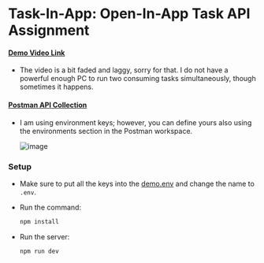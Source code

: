 # Task-In-App: Open-In-App Task API Assignment

#### [Demo Video Link](https://streamyard.com/73a9wy5g9sar)  
- The video is a bit faded and laggy, sorry for that. I do not have a powerful enough PC to run two consuming tasks simultaneously, though sometimes it happens.

#### [Postman API Collection](./public/TaskInApp.postman_collection.json)
- I am using environment keys; however, you can define yours also using the environments section in the Postman workspace.
  
  
  ![image](https://github.com/AKACHI-4/Assignments/assets/99159580/0f52a298-50ff-425c-ba45-3c02de076a05)


### Setup

- Make sure to put all the keys into the [demo.env](/demo.env) and change the name to `.env`.

- Run the command:
  ```bash
  npm install
  ```

- Run the server:
  ```bash
  npm run dev
  ```
